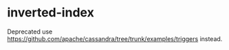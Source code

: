 inverted-index
==============

Deprecated use https://github.com/apache/cassandra/tree/trunk/examples/triggers instead.
